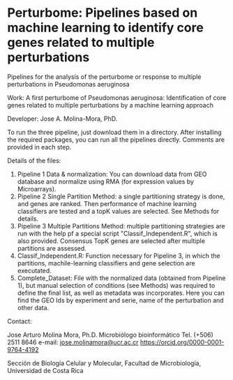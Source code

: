 # Perturbome: Pipelines based on machine learning to identify core genes related to multiple perturbations
Pipelines for the analysis of the perturbome or response to multiple perturbations in Pseudomonas aeruginosa

Work: A first perturbome of Pseudomonas aeruginosa: Identification of core genes related to multiple perturbations by a machine learning approach

Developer: Jose A. Molina-Mora, PhD.

To run the three pipeline, just download them in a directory. After installing the required packages, you can run all the pipelines directly.
Comments are provided in each step.

Details of the files:
  1. Pipeline 1 Data & normalization: You can download data from GEO database and normalize using RMA (for expression values by Microarrays).
  2. Pipeline 2 Single Partition Method: a single partitioning strategy is done, and genes are ranked. Then performance of machine learning classifiers are tested and a topK values are selected. See Methods for details. 
  3. Pipeline 3 Multiple Partitions Method: multiple partitioning strategies are run with the help pf a special script "Classif_Independent.R", which is also provided. Consensus TopK genes are selected after multiple partitions are assessed. 
  4. Classif_Independent.R: Function necessary for Pipeline 3, in which the partitions, machile-learning classifiers and gene selection are executated. 
  5. Complete_Dataset: File with the normalized data (obtained from Pipeline 1), but manual selection of conditions (see Methods) was required to define the final list, as well as metadata was incorporates. Here you can find the GEO Ids by experiment and serie, name of the perturbation and other data.
  
Contact: 

  Jose Arturo Molina Mora, Ph.D.
  Microbiólogo bioinformático 
  Tel. (+506) 2511 8646
  e-mail: jose.molinamora@ucr.ac.cr
  https://orcid.org/0000-0001-9764-4192

  Sección de Biología Celular y Molecular, 
  Facultad de Microbiología, 
  Universidad de Costa Rica

